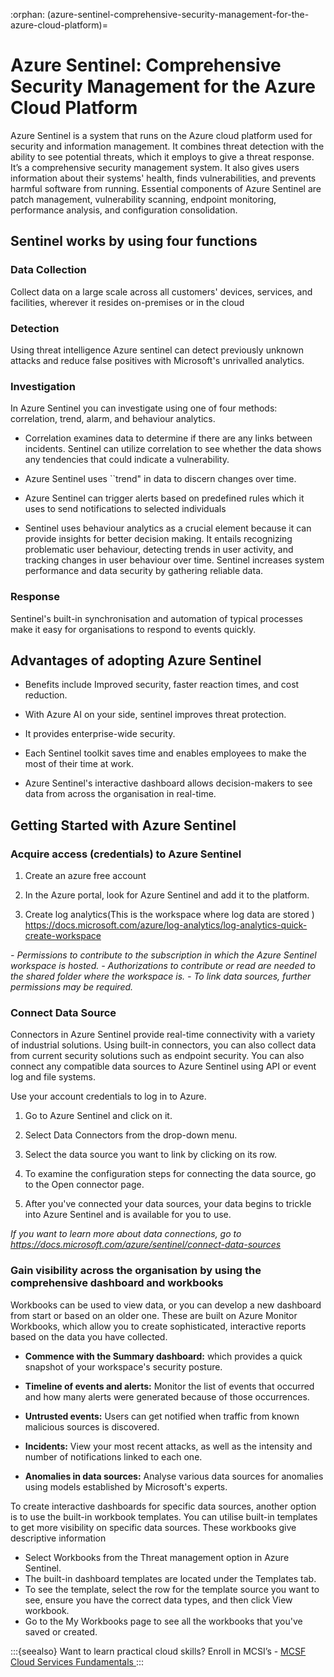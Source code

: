 :orphan:
(azure-sentinel-comprehensive-security-management-for-the-azure-cloud-platform)=
# Azure Sentinel: Comprehensive Security Management for the Azure Cloud Platform
  

Azure Sentinel is a system that runs on the Azure cloud platform used for security and information management. It combines threat detection with the ability to see potential threats, which it employs to give a threat response. It’s a comprehensive security management system. It also gives users information about their systems' health, finds vulnerabilities, and prevents harmful software from running. Essential components of Azure Sentinel are patch management, vulnerability scanning, endpoint monitoring, performance analysis, and configuration consolidation.

## Sentinel works by using four functions 

### Data Collection
   
Collect data on a large scale across all customers' devices, services, and facilities, wherever it resides on-premises or in the cloud

### Detection

Using threat intelligence Azure sentinel can detect previously unknown attacks and reduce false positives with Microsoft's unrivalled analytics.

### Investigation 

In Azure Sentinel you can investigate using one of four methods: correlation, trend, alarm, and behaviour analytics.

- Correlation examines data to determine if there are any links between incidents. Sentinel can utilize correlation to see whether the data shows any tendencies that could indicate a vulnerability.
  
- Azure Sentinel uses ``trend" in data to discern changes over time. 
  
- Azure Sentinel can trigger alerts based on predefined rules which it uses to send notifications to selected individuals
  
- Sentinel uses behaviour analytics as a crucial element because it can provide insights for better decision making. It entails recognizing problematic user behaviour, detecting trends in user activity, and tracking changes in user behaviour over time. Sentinel increases system performance and data security by gathering reliable data.

### Response

Sentinel's built-in synchronisation and automation of typical processes make it easy for organisations to respond to events quickly.


## Advantages of adopting Azure Sentinel 

 - Benefits include Improved security, faster reaction times, and cost reduction.

-  With Azure AI on your side, sentinel improves threat protection.

-  It provides enterprise-wide security.

-  Each Sentinel toolkit saves time and enables employees to make the most of their time at work.

-  Azure Sentinel's interactive dashboard allows decision-makers to see data from across the organisation in real-time.


## Getting Started with Azure Sentinel 

### Acquire access (credentials) to Azure Sentinel

1. Create an azure free account 

2. In the Azure portal, look for Azure Sentinel and add it to the platform.

3. Create log analytics(This is the workspace where log data are stored ) https://docs.microsoft.com/azure/log-analytics/log-analytics-quick-create-workspace

*- Permissions to contribute to the subscription in which the Azure Sentinel workspace is hosted.*
*- Authorizations to contribute or read are needed to the shared folder where the workspace is.*
*- To link data sources, further permissions may be required.*

### Connect Data Source

Connectors in Azure Sentinel provide real-time connectivity with a variety of industrial solutions. Using built-in connectors, you can also collect data from current security solutions such as endpoint security. You can also connect any compatible data sources to Azure Sentinel using API or event log and file systems.

Use your account credentials to log in to Azure.

1. Go to Azure Sentinel and click on it.
   
2. Select Data Connectors from the drop-down menu.
   
3. Select the data source you want to link by clicking on its row.
   
4. To examine the configuration steps for connecting the data source, go to the Open connector page.
   
5. After you've connected your data sources, your data begins to trickle into Azure Sentinel and is available for you to use.

*If you want to learn more about data connections, go to 
https://docs.microsoft.com/azure/sentinel/connect-data-sources*

### Gain visibility across the organisation by using the comprehensive dashboard and workbooks

Workbooks can be used to view data, or you can develop a new dashboard from start or based on an older one. These are built on Azure Monitor Workbooks, which allow you to create sophisticated, interactive reports based on the data you have collected.
 
- **Commence with the Summary dashboard:** which provides a quick snapshot of your workspace's security posture.

- **Timeline of events and alerts:** Monitor the list of events that occurred and how many alerts were generated because of those occurrences.

- **Untrusted events:** Users can get notified when traffic from known malicious sources is discovered.

- **Incidents:** View your most recent attacks, as well as the intensity and number of notifications linked to each one.

- **Anomalies in data sources:** Analyse various data sources for anomalies using models established by Microsoft's experts.

To create interactive dashboards for specific data sources, another option is to use the built-in workbook templates. You can utilise built-in templates to get more visibility on specific data sources. These workbooks give descriptive information

- Select Workbooks from the Threat management option in Azure Sentinel.
- The built-in dashboard templates are located under the Templates tab.
- To see the template, select the row for the template source you want to see, ensure you have the correct data types, and then click View workbook.
- Go to the My Workbooks page to see all the workbooks that you've saved or created.

:::{seealso}
Want to learn practical cloud skills? Enroll in MCSI’s - [MCSF Cloud Services Fundamentals ](https://www.mosse-institute.com/certifications/mcsf-cloud-services-fundamentals.html)
:::